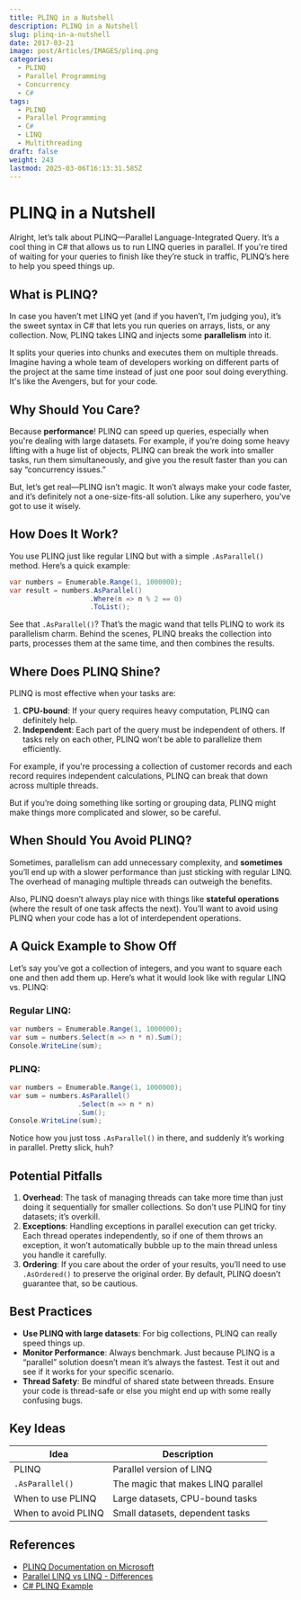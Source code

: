 ```yaml
---
title: PLINQ in a Nutshell
description: PLINQ in a Nutshell
slug: plinq-in-a-nutshell
date: 2017-03-21
image: post/Articles/IMAGES/plinq.png
categories:
  - PLINQ
  - Parallel Programming
  - Concurrency
  - C#
tags:
  - PLINQ
  - Parallel Programming
  - C#
  - LINQ
  - Multithreading
draft: false
weight: 243
lastmod: 2025-03-06T16:13:31.585Z
---
```

# PLINQ in a Nutshell

Alright, let’s talk about PLINQ—Parallel Language-Integrated Query. It’s a cool thing in C# that allows us to run LINQ queries in parallel. If you're tired of waiting for your queries to finish like they’re stuck in traffic, PLINQ’s here to help you speed things up.

## What is PLINQ?

In case you haven’t met LINQ yet (and if you haven’t, I’m judging you), it’s the sweet syntax in C# that lets you run queries on arrays, lists, or any collection. Now, PLINQ takes LINQ and injects some **parallelism** into it.

It splits your queries into chunks and executes them on multiple threads. Imagine having a whole team of developers working on different parts of the project at the same time instead of just one poor soul doing everything. It's like the Avengers, but for your code.

## Why Should You Care?

Because **performance**! PLINQ can speed up queries, especially when you're dealing with large datasets. For example, if you’re doing some heavy lifting with a huge list of objects, PLINQ can break the work into smaller tasks, run them simultaneously, and give you the result faster than you can say “concurrency issues.”

But, let’s get real—PLINQ isn’t magic. It won’t always make your code faster, and it’s definitely not a one-size-fits-all solution. Like any superhero, you’ve got to use it wisely.

## How Does It Work?

You use PLINQ just like regular LINQ but with a simple `.AsParallel()` method. Here’s a quick example:

```csharp
var numbers = Enumerable.Range(1, 1000000);
var result = numbers.AsParallel()
                    .Where(n => n % 2 == 0)
                    .ToList();
```

See that `.AsParallel()`? That’s the magic wand that tells PLINQ to work its parallelism charm. Behind the scenes, PLINQ breaks the collection into parts, processes them at the same time, and then combines the results.

## Where Does PLINQ Shine?

PLINQ is most effective when your tasks are:

1. **CPU-bound**: If your query requires heavy computation, PLINQ can definitely help.
2. **Independent**: Each part of the query must be independent of others. If tasks rely on each other, PLINQ won’t be able to parallelize them efficiently.

For example, if you're processing a collection of customer records and each record requires independent calculations, PLINQ can break that down across multiple threads.

But if you’re doing something like sorting or grouping data, PLINQ might make things more complicated and slower, so be careful.

## When Should You Avoid PLINQ?

Sometimes, parallelism can add unnecessary complexity, and **sometimes** you’ll end up with a slower performance than just sticking with regular LINQ. The overhead of managing multiple threads can outweigh the benefits.

Also, PLINQ doesn’t always play nice with things like **stateful operations** (where the result of one task affects the next). You’ll want to avoid using PLINQ when your code has a lot of interdependent operations.

## A Quick Example to Show Off

Let’s say you’ve got a collection of integers, and you want to square each one and then add them up. Here’s what it would look like with regular LINQ vs. PLINQ:

### Regular LINQ:

```csharp
var numbers = Enumerable.Range(1, 1000000);
var sum = numbers.Select(n => n * n).Sum();
Console.WriteLine(sum);
```

### PLINQ:

```csharp
var numbers = Enumerable.Range(1, 1000000);
var sum = numbers.AsParallel()
                 .Select(n => n * n)
                 .Sum();
Console.WriteLine(sum);
```

Notice how you just toss `.AsParallel()` in there, and suddenly it’s working in parallel. Pretty slick, huh?

## Potential Pitfalls

1. **Overhead**: The task of managing threads can take more time than just doing it sequentially for smaller collections. So don’t use PLINQ for tiny datasets; it’s overkill.
2. **Exceptions**: Handling exceptions in parallel execution can get tricky. Each thread operates independently, so if one of them throws an exception, it won’t automatically bubble up to the main thread unless you handle it carefully.
3. **Ordering**: If you care about the order of your results, you’ll need to use `.AsOrdered()` to preserve the original order. By default, PLINQ doesn’t guarantee that, so be cautious.

## Best Practices

* **Use PLINQ with large datasets**: For big collections, PLINQ can really speed things up.
* **Monitor Performance**: Always benchmark. Just because PLINQ is a “parallel” solution doesn’t mean it’s always the fastest. Test it out and see if it works for your specific scenario.
* **Thread Safety**: Be mindful of shared state between threads. Ensure your code is thread-safe or else you might end up with some really confusing bugs.

<!-- 
## Wrapping Up

In a nutshell (or maybe more like a coconut), PLINQ is an awesome tool when you need parallelism but still want to keep the beauty and simplicity of LINQ. It’s great for CPU-bound tasks and independent operations. Just make sure you don’t throw it at every problem. Use it wisely, and you’ll get all the speed without the drama. -->

## Key Ideas

| Idea                | Description                        |
| ------------------- | ---------------------------------- |
| PLINQ               | Parallel version of LINQ           |
| `.AsParallel()`     | The magic that makes LINQ parallel |
| When to use PLINQ   | Large datasets, CPU-bound tasks    |
| When to avoid PLINQ | Small datasets, dependent tasks    |

## References

* [PLINQ Documentation on Microsoft](https://learn.microsoft.com/en-us/dotnet/api/system.linq.parallel?view=net-5.0)
* [Parallel LINQ vs LINQ - Differences](https://stackoverflow.com/questions/10483103/what-is-the-difference-between-linq-and-plinq)
* [C# PLINQ Example](https://docs.microsoft.com/en-us/dotnet/csharp/programming-guide/concepts/parallel-programming/parallel-linq)

```
```
